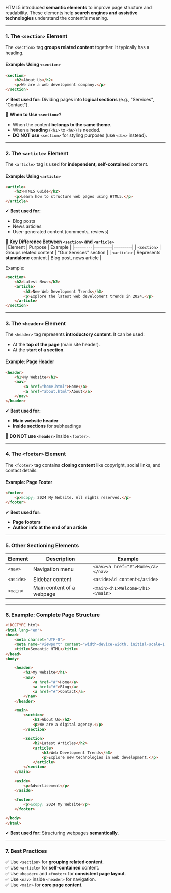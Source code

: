 HTML5 introduced **semantic elements** to improve page structure and readability. These elements help **search engines and assistive technologies** understand the content's meaning.

---

### **1. The `<section>` Element**
The `<section>` tag **groups related content** together. It typically has a heading.

#### **Example: Using `<section>`**
```html
<section>
    <h2>About Us</h2>
    <p>We are a web development company.</p>
</section>
```
✔ **Best used for:** Dividing pages into **logical sections** (e.g., "Services", "Contact").

🔹 **When to Use `<section>`?**
- When the content **belongs to the same theme**.
- When a **heading** (`<h1>` to `<h6>`) is needed.
- **DO NOT use** `<section>` for styling purposes (use `<div>` instead).

---

### **2. The `<article>` Element**
The `<article>` tag is used for **independent, self-contained** content.

#### **Example: Using `<article>`**
```html
<article>
    <h2>HTML5 Guide</h2>
    <p>Learn how to structure web pages using HTML5.</p>
</article>
```
✔ **Best used for:**  
- Blog posts  
- News articles  
- User-generated content (comments, reviews)  

🔹 **Key Difference Between `<section>` and `<article>`**  
| Element | Purpose | Example |
|---------|---------|---------|
| `<section>` | Groups related content | "Our Services" section |
| `<article>` | Represents **standalone** content | Blog post, news article |

Example:
```html
<section>
    <h2>Latest News</h2>
    <article>
        <h3>New Web Development Trends</h3>
        <p>Explore the latest web development trends in 2024.</p>
    </article>
</section>
```

---

### **3. The `<header>` Element**
The `<header>` tag represents **introductory content**. It can be used:
- At the **top of the page** (main site header).
- At the **start of a section**.

#### **Example: Page Header**
```html
<header>
    <h1>My Website</h1>
    <nav>
        <a href="home.html">Home</a>
        <a href="about.html">About</a>
    </nav>
</header>
```

✔ **Best used for:**  
- **Main website header**  
- **Inside sections** for subheadings  

🔹 **DO NOT use `<header>`** inside `<footer>`.

---

### **4. The `<footer>` Element**
The `<footer>` tag contains **closing content** like copyright, social links, and contact details.

#### **Example: Page Footer**
```html
<footer>
    <p>&copy; 2024 My Website. All rights reserved.</p>
</footer>
```
✔ **Best used for:**  
- **Page footers**  
- **Author info at the end of an article**  

---

### **5. Other Sectioning Elements**
| Element | Description | Example |
|---------|------------|---------|
| `<nav>` | Navigation menu | `<nav><a href="#">Home</a></nav>` |
| `<aside>` | Sidebar content | `<aside>Ad content</aside>` |
| `<main>` | Main content of a webpage | `<main><h1>Welcome</h1></main>` |

---

### **6. Example: Complete Page Structure**
```html
<!DOCTYPE html>
<html lang="en">
<head>
    <meta charset="UTF-8">
    <meta name="viewport" content="width=device-width, initial-scale=1.0">
    <title>Semantic HTML</title>
</head>
<body>

    <header>
        <h1>My Website</h1>
        <nav>
            <a href="#">Home</a>
            <a href="#">Blog</a>
            <a href="#">Contact</a>
        </nav>
    </header>

    <main>
        <section>
            <h2>About Us</h2>
            <p>We are a digital agency.</p>
        </section>

        <section>
            <h2>Latest Articles</h2>
            <article>
                <h3>Web Development Trends</h3>
                <p>Explore new technologies in web development.</p>
            </article>
        </section>
    </main>

    <aside>
        <p>Advertisement</p>
    </aside>

    <footer>
        <p>&copy; 2024 My Website</p>
    </footer>

</body>
</html>
```
✔ **Best used for:** Structuring webpages **semantically**.

---

### **7. Best Practices**
✅ Use `<section>` for **grouping related content**.  
✅ Use `<article>` for **self-contained** content.  
✅ Use `<header>` and `<footer>` for **consistent page layout**.  
✅ Use `<nav>` inside `<header>` for navigation.  
✅ Use `<main>` for **core page content**.  